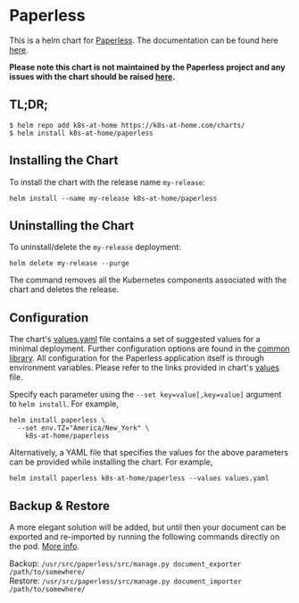 # Paperless

This is a helm chart for [Paperless](https://github.com/the-paperless-project/paperless). The documentation can be found here [here](https://paperless.readthedocs.io/en/latest/index.html).

**Please note this chart is not maintained by the Paperless project and any issues with the chart should be raised [here](https://github.com/k8s-at-home/charts/issues/new).**

## TL;DR;

```shell
$ helm repo add k8s-at-home https://k8s-at-home.com/charts/
$ helm install k8s-at-home/paperless
```

## Installing the Chart

To install the chart with the release name `my-release`:

```console
helm install --name my-release k8s-at-home/paperless
```

## Uninstalling the Chart

To uninstall/delete the `my-release` deployment:

```console
helm delete my-release --purge
```
The command removes all the Kubernetes components associated with the chart and deletes the release.

## Configuration
The chart's [values.yaml](https://github.com/k8s-at-home/charts/blob/master/charts/paperless/values.yaml) file contains a set of suggested values for a minimal deployment. Further configuration options are found in the [common library](https://github.com/k8s-at-home/charts/blob/master/charts/common/values.yaml). All configuration for the Paperless application itself is through environment variables. Please refer to the links provided in chart's [values](https://github.com/k8s-at-home/charts/blob/master/charts/paperless/values.yaml) file.


Specify each parameter using the `--set key=value[,key=value]` argument to `helm install`. For example,
```console
helm install paperless \
  --set env.TZ="America/New_York" \
    k8s-at-home/paperless
```
Alternatively, a YAML file that specifies the values for the above parameters can be provided while installing the chart. For example,
```console
helm install paperless k8s-at-home/paperless --values values.yaml
```

## Backup & Restore
A more elegant solution will be added, but until then your document can be exported and re-imported by running the following commands directly on the pod. [More info](https://paperless.readthedocs.io/en/latest/migrating.html).

Backup: `/usr/src/paperless/src/manage.py document_exporter /path/to/somewhere/`  
Restore: `/usr/src/paperless/src/manage.py document_importer /path/to/somewhere/`
